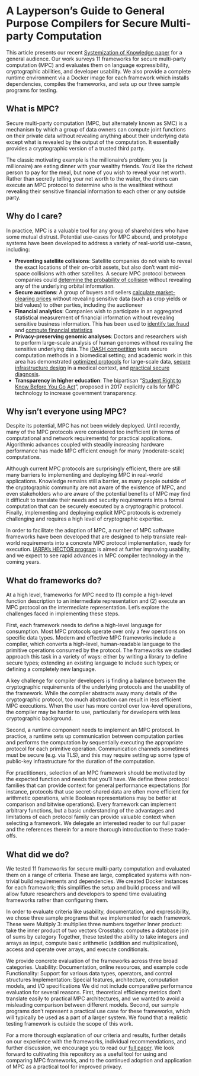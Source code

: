 # A Layperson’s Guide to General Purpose Compilers for Secure Multi-party Computation

This article presents our recent [Systemization of Knowledge paper](http://marcellahastings.com/static/mpcsok.pdf) for a general audience. Our work surveys 11 frameworks for secure multi-party computation (MPC) and evaluates them on language expressibility, cryptographic abilities, and developer usability. We also provide a complete runtime environment via a Docker image for each framework which installs dependencies, compiles the frameworks, and sets up our three sample programs for testing.

## What is MPC?
Secure multi-party computation (MPC, but alternately known as SMC) is a mechanism by which a group of data owners can compute joint functions on their private data without revealing anything about their underlying data except what is revealed by the output of the computation. It essentially provides a cryptographic version of a trusted third party. 

The classic motivating example is the millionaire’s problem: you (a millionaire) are eating dinner with your wealthy friends. You’d like the richest person to pay for the meal, but none of you wish to reveal your net worth. Rather than secretly telling your net worth to the waiter, the diners can execute an MPC protocol to determine who is the wealthiest without revealing their sensitive financial information to each other or any outside party.

## Why do I care?
In practice, MPC is a valuable tool for any group of shareholders who have some mutual distrust. Potential use-cases for MPC abound, and prototype systems have been developed to address a variety of real-world use-cases, including:
- **Preventing satellite collisions**: Satellite companies do not wish to reveal the exact locations of their on-orbit assets, but also don’t want mid-space collisions with other satellites.  A secure MPC protocol between companies could [determine the probability of collision](https://www.scientificamerican.com/article/cryptographers-could-prevent-satellite-collisions/) without revealing any of the underlying orbital information. 
- **Secure auctions**: A group of buyers and sellers [calculate market-clearing prices](https://www.cs.purdue.edu/homes/aliaga/cs197-10/papers/bogetoft.pdf) without revealing sensitive data (such as crop yields or bid values) to other parties, including the auctioneer 
- **Financial analytics**: Companies wish to participate in an aggregated statistical measurement of financial information without revealing sensitive business information. 
This has been used to [identify tax fraud]( https://sharemind.cyber.ee/tax-vat-fraud/) 
and [compute financial statistics](https://www.boston.gov/sites/default/files/document-file-01-2018/bwwc_2017_report.pdf)
- **Privacy-preserving genomic analyses**: Doctors and researchers wish to perform large-scale analysis of human genomes without revealing the sensitive underlying data. The [iDASH competition](http://www.humangenomeprivacy.org/2018/) tests secure computation methods in a biomedical setting; and academic work in this area has demonstrated [optimized protocols](http://cb.csail.mit.edu/cb/secure-gwas/) for large-scale data, [secure infrastructure design](https://academic.oup.com/bioinformatics/article/29/7/886/253610) in a medical context, and [practical secure diagnosis](http://science.sciencemag.org/content/357/6352/692).
- **Transparency in higher education**: The bipartisan “[Student Right to Know Before You Go Act](https://er.educause.edu/blogs/2017/12/student-right-to-know-before-you-go-bill-introduced)”, proposed in 2017 explicitly calls for MPC technology to increase government transparency.

## Why isn’t everyone using MPC?
Despite its potential, MPC has not been widely deployed.  Until recently, many of the MPC protocols were considered too inefficient (in terms of computational and network requirements) for practical applications.  Algorithmic advances coupled with steadily increasing hardware performance has made MPC efficient enough for many (moderate-scale) computations.

Although current MPC protocols are surprisingly efficient, there are still many barriers to implementing and deploying MPC in real-world applications.  Knowledge remains still a barrier, as many people outside of the cryptographic community are not aware of the existence of MPC, and even stakeholders who are aware of the potential benefits of MPC may find it difficult to translate their needs and security requirements into a formal computation that can be securely executed by a cryptographic protocol.  Finally, implementing and deploying explicit MPC protocols is extremely challenging and requires a high level of cryptographic expertise.

In order to facilitate the adoption of MPC, a number of MPC software frameworks have been developed that are designed to help translate real-world requirements into a concrete MPC protocol implementation, ready for execution.  [IARPA’s HECTOR program](https://www.iarpa.gov/index.php/research-programs/hector) is aimed at further improving usability, and we expect to see rapid advances in MPC compiler technology in the coming years. 

## What do frameworks do?
At a high level, frameworks for MPC need to (1) compile a high-level function description to an intermediate representation and (2) execute an MPC protocol on the intermediate representation. Let’s explore the challenges faced in implementing these steps.

First, each framework needs to define a high-level language for consumption. Most MPC protocols operate over only a few operations on specific data types. Modern and effective MPC frameworks include a compiler, which converts a high-level, human-readable language to the primitive operations consumed by the protocol. The frameworks we studied approach this task in a variety of ways: either by writing a library to define secure types; extending an existing language to include such types; or defining a completely new language.

A key challenge for compiler developers is finding a balance between the cryptographic requirements of the underlying protocols and the usability of the framework. While the compiler abstracts away many details of the cryptographic protocol, too much abstraction can result in less efficient MPC executions. When the user has more control over low-level operations, the compiler may be harder to use, particularly for developers with less cryptographic background.

Second, a runtime component needs to implement an MPC protocol. In practice, a runtime sets up communication between computation parties and performs the computation by sequentially executing the appropriate protocol for each primitive operation. Communication channels sometimes must be secure (e.g. via TLS), and this may require setting up some type of public-key infrastructure for the duration of the computation.

For practitioners, selection of an MPC framework should be motivated by the expected function and needs that you’ll have. We define three protocol families that can provide context for general performance expectations (for instance, protocols that use secret-shared data are often more efficient for arithmetic operations, while Boolean representations may be better at comparison and bitwise operations). Every framework can implement arbitrary functions, but a basic understanding of the advantages and limitations of each protocol family can provide valuable context when selecting a framework. We delegate an interested reader to our full paper and the references therein for a more thorough introduction to these trade-offs.

## What did we do?
We tested 11 frameworks for secure multi-party computation and evaluated them on a range of criteria. These are large, complicated systems with non-trivial build requirements and dependencies. We created Docker instances for each framework; this simplifies the setup and build process and will allow future researchers and developers to spend time evaluating frameworks rather than configuring them.

In order to evaluate criteria like usability, documentation, and expressibility, we chose three sample programs that we implemented for each framework. These were 
Multiply 3: multiplies three numbers together
Inner product: take the inner product of two vectors
Crosstabs: computes a database join of sums by category
Together, these tested the ability to take integers and arrays as input, compute basic arithmetic (addition and multiplication), access and operate over arrays, and execute conditionals.

We provide concrete evaluation of the frameworks across three broad categories. 
Usability: Documentation, online resources, and example code
Functionality: Support for various data types, operators, and control structures
Implementation: Special features, architecture, computation models, and I/O specifications
We did not include comparative performance evaluation for several reasons. First, theoretical efficiency metrics don’t translate easily to practical MPC architectures, and we wanted to avoid a misleading comparison between different models. Second, our sample programs don’t represent a practical use case for these frameworks, which will typically be used as a part of a larger system. We found that a realistic testing framework is outside the scope of this work.

For a more thorough explanation of our criteria and results, further details on our experience with the frameworks, individual recommendations, and further discussion, we encourage you to read our [full paper](http://marcellahastings.com/static/mpcsok.pdf). We look forward to cultivating this repository as a useful tool for using and comparing MPC frameworks, and to the continued adoption and application of MPC as a practical tool for improved privacy.
